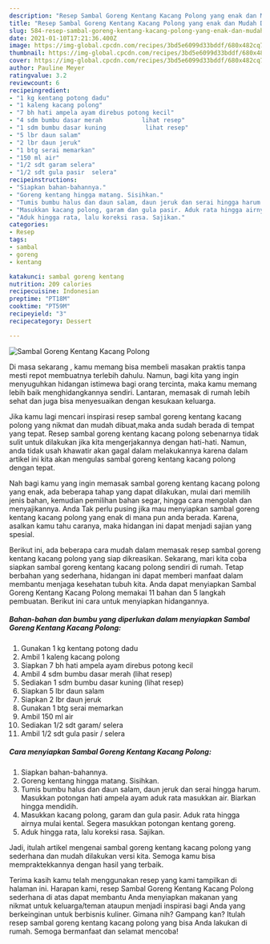 ```yaml
---
description: "Resep Sambal Goreng Kentang Kacang Polong yang enak dan Mudah Dibuat"
title: "Resep Sambal Goreng Kentang Kacang Polong yang enak dan Mudah Dibuat"
slug: 584-resep-sambal-goreng-kentang-kacang-polong-yang-enak-dan-mudah-dibuat
date: 2021-01-10T17:21:36.400Z
image: https://img-global.cpcdn.com/recipes/3bd5e6099d33bddf/680x482cq70/sambal-goreng-kentang-kacang-polong-foto-resep-utama.jpg
thumbnail: https://img-global.cpcdn.com/recipes/3bd5e6099d33bddf/680x482cq70/sambal-goreng-kentang-kacang-polong-foto-resep-utama.jpg
cover: https://img-global.cpcdn.com/recipes/3bd5e6099d33bddf/680x482cq70/sambal-goreng-kentang-kacang-polong-foto-resep-utama.jpg
author: Pauline Meyer
ratingvalue: 3.2
reviewcount: 6
recipeingredient:
- "1 kg kentang potong dadu"
- "1 kaleng kacang polong"
- "7 bh hati ampela ayam direbus potong kecil"
- "4 sdm bumbu dasar merah           lihat resep"
- "1 sdm bumbu dasar kuning           lihat resep"
- "5 lbr daun salam"
- "2 lbr daun jeruk"
- "1 btg serai memarkan"
- "150 ml air"
- "1/2 sdt garam selera"
- "1/2 sdt gula pasir  selera"
recipeinstructions:
- "Siapkan bahan-bahannya."
- "Goreng kentang hingga matang. Sisihkan."
- "Tumis bumbu halus dan daun salam, daun jeruk dan serai hingga harum. Masukkan potongan hati ampela ayam aduk rata masukkan air. Biarkan hingga mendidih."
- "Masukkan kacang polong, garam dan gula pasir. Aduk rata hingga airnya mulai kental. Segera masukkan potongan kentang goreng."
- "Aduk hingga rata, lalu koreksi rasa. Sajikan."
categories:
- Resep
tags:
- sambal
- goreng
- kentang

katakunci: sambal goreng kentang 
nutrition: 209 calories
recipecuisine: Indonesian
preptime: "PT18M"
cooktime: "PT59M"
recipeyield: "3"
recipecategory: Dessert

---
```



![Sambal Goreng Kentang Kacang Polong](https://img-global.cpcdn.com/recipes/3bd5e6099d33bddf/680x482cq70/sambal-goreng-kentang-kacang-polong-foto-resep-utama.jpg)

Di masa  sekarang , kamu memang bisa membeli masakan praktis tanpa mesti repot membuatnya terlebih dahulu. Namun, bagi kita yang ingin menyuguhkan hidangan istimewa bagi orang tercinta, maka kamu memang lebih baik menghidangkannya sendiri. Lantaran, memasak di rumah lebih sehat dan juga bisa menyesuaikan dengan kesukaan keluarga.

Jika kamu lagi mencari inspirasi resep sambal goreng kentang kacang polong yang nikmat dan mudah dibuat,maka anda sudah berada di tempat yang tepat. Resep sambal goreng kentang kacang polong  sebenarnya tidak sulit untuk dilakukan jika kita mengerjakannya dengan hati-hati. Namun, anda tidak usah khawatir akan gagal dalam melakukannya 
karena dalam artikel ini kita akan mengulas sambal goreng kentang kacang polong dengan tepat.  



Nah bagi kamu yang ingin memasak sambal goreng kentang kacang polong yang enak, ada beberapa tahap yang dapat dilakukan, mulai dari memilih jenis bahan, kemudian pemilihan bahan segar, hingga cara mengolah dan menyajikannya. Anda Tak perlu pusing jika mau menyiapkan sambal goreng kentang kacang polong yang enak di mana pun anda berada. Karena, asalkan kamu  tahu caranya, maka hidangan ini dapat menjadi sajian yang spesial.

Berikut ini, ada beberapa cara mudah dalam memasak resep sambal goreng kentang kacang polong yang siap dikreasikan. Sekarang, mari kita coba siapkan sambal goreng kentang kacang polong sendiri di rumah. Tetap berbahan yang sederhana, hidangan ini dapat memberi manfaat dalam membantu menjaga kesehatan tubuh kita. Anda dapat menyiapkan Sambal Goreng Kentang Kacang Polong memakai 11 bahan dan 5 langkah pembuatan. Berikut ini cara untuk menyiapkan hidangannya.

<!--inarticleads1-->

##### Bahan-bahan dan bumbu yang diperlukan dalam menyiapkan Sambal Goreng Kentang Kacang Polong:

1. Gunakan 1 kg kentang potong dadu
1. Ambil 1 kaleng kacang polong
1. Siapkan 7 bh hati ampela ayam direbus potong kecil
1. Ambil 4 sdm bumbu dasar merah           (lihat resep)
1. Sediakan 1 sdm bumbu dasar kuning           (lihat resep)
1. Siapkan 5 lbr daun salam
1. Siapkan 2 lbr daun jeruk
1. Gunakan 1 btg serai memarkan
1. Ambil 150 ml air
1. Sediakan 1/2 sdt garam/ selera
1. Ambil 1/2 sdt gula pasir / selera




<!--inarticleads2-->

##### Cara menyiapkan Sambal Goreng Kentang Kacang Polong:

1. Siapkan bahan-bahannya.
1. Goreng kentang hingga matang. Sisihkan.
1. Tumis bumbu halus dan daun salam, daun jeruk dan serai hingga harum. Masukkan potongan hati ampela ayam aduk rata masukkan air. Biarkan hingga mendidih.
1. Masukkan kacang polong, garam dan gula pasir. Aduk rata hingga airnya mulai kental. Segera masukkan potongan kentang goreng.
1. Aduk hingga rata, lalu koreksi rasa. Sajikan.




Jadi, itulah artikel mengenai  sambal goreng kentang kacang polong  yang sederhana dan mudah dilakukan versi kita. Semoga kamu bisa mempraktekkannya dengan hasil yang terbaik. 

Terima kasih kamu telah menggunakan resep yang kami tampilkan di halaman ini. Harapan kami, resep  Sambal Goreng Kentang Kacang Polong sederhana di atas dapat membantu Anda menyiapkan makanan yang nikmat untuk keluarga/teman ataupun menjadi inspirasi bagi Anda yang berkeinginan untuk berbisnis kuliner. Gimana nih? Gampang kan? Itulah resep sambal goreng kentang kacang polong yang bisa Anda lakukan di rumah. Semoga bermanfaat dan selamat mencoba!


